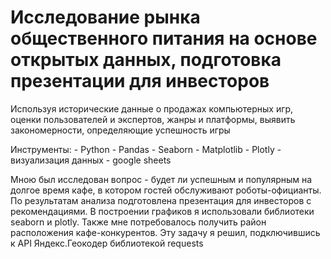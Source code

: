 # Исследование рынка общественного питания на основе открытых данных, подготовка презентации для инвесторов

Используя исторические данные о продажах компьютерных игр, оценки пользователей и экспертов, жанры и платформы, выявить закономерности, определяющие успешность игры 


Инструменты:
	- Python
	- Pandas
	- Seaborn
	- Matplotlib
	- Plotly 
	- визуализация данных
	- google sheets

Мною был исследован вопрос - будет ли успешным и популярным на долгое время кафе, в
котором гостей обслуживают роботы-официанты. По результатам анализа подготовлена
презентация для инвесторов с рекомендациями. В построении графиков я использовали
библиотеки seaborn и plotly. Также мне потребовалось получить район расположения
кафе-конкурентов. Эту задачу я решил, подключившись к API Яндекс.Геокодер
библиотекой requests